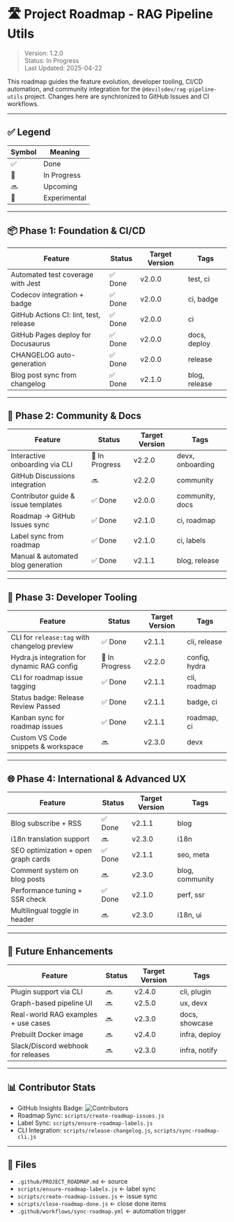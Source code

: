 # 🛣️ Project Roadmap - RAG Pipeline Utils

> Version: 1.2.0  
> Status: In Progress  
> Last Updated: 2025-04-22

This roadmap guides the feature evolution, developer tooling, CI/CD automation, and community integration for the `@devilsdev/rag-pipeline-utils` project. Changes here are synchronized to GitHub Issues and CI workflows.

---

## ✅ Legend

| Symbol | Meaning |
|--------|---------|
| ✅     | Done    |
| 🚧     | In Progress |
| 🔜     | Upcoming |
| 🧪     | Experimental |

---

## 📦 Phase 1: Foundation & CI/CD

| Feature | Status | Target Version | Tags |
|---------|--------|----------------|------|
| Automated test coverage with Jest | ✅ Done | v2.0.0 | test, ci |
| Codecov integration + badge | ✅ Done | v2.0.0 | ci, badge |
| GitHub Actions CI: lint, test, release | ✅ Done | v2.0.0 | ci |
| GitHub Pages deploy for Docusaurus | ✅ Done | v2.0.0 | docs, deploy |
| CHANGELOG auto-generation | ✅ Done | v2.0.0 | release |
| Blog post sync from changelog | ✅ Done | v2.1.0 | blog, release |

---

## 🚀 Phase 2: Community & Docs

| Feature | Status | Target Version | Tags |
|---------|--------|----------------|------|
| Interactive onboarding via CLI | 🚧 In Progress | v2.2.0 | devx, onboarding |
| GitHub Discussions integration | 🔜 | v2.2.0 | community |
| Contributor guide & issue templates | ✅ Done | v2.0.0 | community, docs |
| Roadmap → GitHub Issues sync | ✅ Done | v2.1.0 | ci, roadmap |
| Label sync from roadmap | ✅ Done | v2.1.0 | ci, labels |
| Manual & automated blog generation | ✅ Done | v2.1.1 | blog, release |

---

## 🧠 Phase 3: Developer Tooling

| Feature | Status | Target Version | Tags |
|---------|--------|----------------|------|
| CLI for `release:tag` with changelog preview | ✅ Done | v2.1.1 | cli, release |
| Hydra.js integration for dynamic RAG config | 🚧 In Progress | v2.2.0 | config, hydra |
| CLI for roadmap issue tagging | ✅ Done | v2.1.1 | cli, roadmap |
| Status badge: Release Review Passed | ✅ Done | v2.1.1 | badge, ci |
| Kanban sync for roadmap issues | ✅ Done | v2.1.1 | roadmap, ci |
| Custom VS Code snippets & workspace | 🔜 | v2.3.0 | devx |

---

## 🌐 Phase 4: International & Advanced UX

| Feature | Status | Target Version | Tags |
|---------|--------|----------------|------|
| Blog subscribe + RSS | ✅ Done | v2.1.1 | blog |
| i18n translation support | 🔜 | v2.3.0 | i18n |
| SEO optimization + open graph cards | ✅ Done | v2.1.1 | seo, meta |
| Comment system on blog posts | 🔜 | v2.3.0 | blog, community |
| Performance tuning + SSR check | ✅ Done | v2.1.0 | perf, ssr |
| Multilingual toggle in header | 🔜 | v2.3.0 | i18n, ui |

---

## 🧩 Future Enhancements

| Feature | Status | Target Version | Tags |
|---------|--------|----------------|------|
| Plugin support via CLI | 🔜 | v2.4.0 | cli, plugin |
| Graph-based pipeline UI | 🔜 | v2.5.0 | ux, devx |
| Real-world RAG examples + use cases | 🔜 | v2.3.0 | docs, showcase |
| Prebuilt Docker image | 🔜 | v2.4.0 | infra, deploy |
| Slack/Discord webhook for releases | 🔜 | v2.3.0 | infra, notify |

---

## 📊 Contributor Stats

- GitHub Insights Badge: ![Contributors](https://img.shields.io/github/contributors/DevilsDev/rag-pipeline-utils)
- Roadmap Sync: `scripts/create-roadmap-issues.js`
- Label Sync: `scripts/ensure-roadmap-labels.js`
- CLI Integration: `scripts/release-changelog.js`, `scripts/sync-roadmap-cli.js`

---

## 📁 Files

- `.github/PROJECT_ROADMAP.md` ← source
- `scripts/ensure-roadmap-labels.js` ← label sync
- `scripts/create-roadmap-issues.js` ← issue sync
- `scripts/close-roadmap-done.js` ← close done items
- `.github/workflows/sync-roadmap.yml` ← automation trigger

